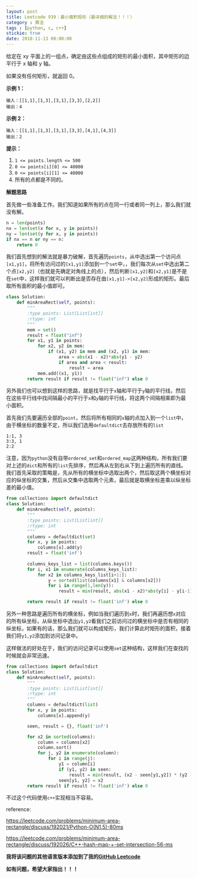 ```yaml
---
layout: post
title: Leetcode 939：最小面积矩形（最详细的解法！！！）
category : 算法
tags : [python, c, c++]
stickie: true
date: 2018-11-13 00:00:00
---
```


给定在 xy 平面上的一组点，确定由这些点组成的矩形的最小面积，其中矩形的边平行于 x 轴和 y 轴。

如果没有任何矩形，就返回 0。

**示例 1：**

```
输入：[[1,1],[1,3],[3,1],[3,3],[2,2]]
输出：4
```

**示例 2：**

```
输入：[[1,1],[1,3],[3,1],[3,3],[4,1],[4,3]]
输出：2
```

**提示：**

1. `1 <= points.length <= 500`
2. `0 <= points[i][0] <= 40000`
3. `0 <= points[i][1] <= 40000`
4. 所有的点都是不同的。

**解题思路**

首先做一些准备工作。我们知道如果所有的点在同一行或者同一列上，那么我们就没有解。

```python
n = len(points)
nx = len(set(x for x, y in points))
ny = len(set(y for x, y in points))
if nx == n or ny == n:
    return 0
```

我们首先想到的解法就是暴力破解，首先遍历`points`，从中选出第一个访问点`[x1,y1]`，将所有访问过的`[x1,y1]`添加到一个`set`中，，我们每次从`set`中选出第二个点`[x2,y2]`（也就是先确定对角线上的点），然后判断`[x1,y2]`和`[x2,y1]`是不是在`set`中，这样我们就可以判断出是否存在由`[x1,y1]->[x2,y2]`形成的矩形。最后取所有面积的最小值即可。

```python
class Solution:
    def minAreaRect(self, points):
        """
        :type points: List[List[int]]
        :rtype: int
        """
        mem = set()
        result = float("inf")
        for x1, y1 in points:
            for x2, y2 in mem:
                if (x1, y2) in mem and (x2, y1) in mem:
                    area = abs(x1 - x2)*abs(y1 - y2)
                    if area and area < result:
                        result = area
            mem.add((x1, y1))
        return result if result != float("inf") else 0
```

另外我们也可以想到这样的思路，就是找平行于`x`轴和平行于`y`轴的平行线，然后在这些平行线中找间隔最小的平行于`x`和`y`轴的平行线，将这两个间隔相乘即为最小面积。

首先我们先要遍历全部的`point`，然后将所有相同的`x`轴的点加入到一个`list`中，由于横坐标的数量不定，所以我们选用`defaultdict`去存放所有的`list`

```
1:1, 3
3:3, 1
2:2
```

注意，因为`python`没有自带`ordered_set`和`ordered_map`这两种结构，所有我们要对上述的`dict`和所有的`list`先排序，然后再从左到右从下到上遍历所有的直线。我们首先采取的策略是，先从所有的横坐标中选取出两个，然后取这两个横坐标对应的纵坐标的交集，然后从交集中选取两个元素，最后就是取横坐标差乘以纵坐标差的最小值。

```python
from collections import defaultdict
class Solution:
    def minAreaRect(self, points):
        """
        :type points: List[List[int]]
        :rtype: int
        """
        columns = defaultdict(set)
        for x, y in points:
            columns[x].add(y)
        result = float('inf')
        
        columns_keys_list = list(columns.keys())
        for i, x1 in enumerate(columns_keys_list):
            for x2 in columns_keys_list[i+1:]:
                y = sorted(list(columns[x1] & columns[x2]))
                for i in range(1,len(y)):
                    result = min(result, abs(x1 - x2)*abs(y[i] - y[i-1]))

        return result if result != float('inf') else 0    
```

另外一种思路是遍历所有的横坐标，例如当我们遍历到`x`时，我们再遍历想`x`对应的所有纵坐标，从纵坐标中选出`y1,y2`看我们之前访问过的横坐标中是否有相同的纵坐标，如果有的话，那么我们就可以构成矩形，我们计算此时矩形的面积，接着我们将`y1,y2`添加到访问记录中。

这样做法的好处在于，我们的访问记录可以使用`set`这种结构，这样我们在查找的时候就会非常迅速。

```python
from collections import defaultdict
class Solution:
    def minAreaRect(self, points):
        """
        :type points: List[List[int]]
        :rtype: int
        """
        columns = defaultdict(list)
        for x, y in points:
            columns[x].append(y)

        seen, result = {}, float('inf')

        for x2 in sorted(columns):
            column = columns[x2]
            column.sort()
            for j, y2 in enumerate(column):
                for i in range(j):
                    y1 = column[i]
                    if (y1, y2) in seen:
                        result = min(result, (x2 - seen[y1,y2]) * (y2 - y1))
                    seen[y1, y2] = x2
        return result if result != float('inf') else 0
```

不过这个代码使用`c++`实现相当不容易。

reference:

https://leetcode.com/problems/minimum-area-rectangle/discuss/192021/Python-O(N1.5)-80ms

https://leetcode.com/problems/minimum-area-rectangle/discuss/192026/C++-hash-map-+-set-intersection-56-ms

**我将该问题的其他语言版本添加到了我的[GitHub Leetcode](https://github.com/luliyucoordinate/Leetcode)**

**如有问题，希望大家指出！！！**